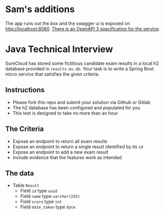# Sam's additions

The app runs out the box and the swagger ui is exposed on [http://localhost:8080](http://localhost:8080/).
[There is an OpenAPI 3 specification for the service](exam-api.yaml).

# Java Technical Interview

SureCloud has stored some fictitious candidate exam results in a local h2 database provided in `results.mv.db`. Your task is to write a Spring Boot micro service that satisfies the given criteria.

## Instructions

- Please fork this repo and submit your solution via Github or Gitlab
- The h2 database has been configured and populated for you
- This test is designed to take no more than an hour

## The Criteria

- Expose an endpoint to return all exam results
- Expose an endpoint to return a single result identified by its `id`
- Expose an endpoint to add a new exam result
- Include evidence that the features work as intended

## The data

- Table `Result`
  - Field `id` type `uuid`
  - Field `name` type `varchar(255)`
  - Field `score` type `int`
  - Field `date_taken` type `date`


